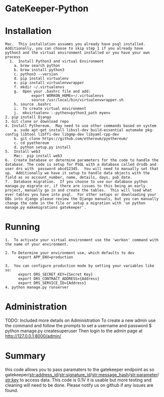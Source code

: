 # GateKeeper-Python

# Installation
    Mac.  This installation assumes you already have psql installed.  Additionally, you can choose to skip step 1 if you already have python3 and the virtual environment installed or you have your own process
      1.  Install Python3 and virtual Environment
        a. brew search python
        b. brew install python3
        c. python3 --version
        d. pip install virtualenv
        e. pip install virtualenvwrapper
        f. mkdir ~/.virtualenvs
        g.  Open your .bashrc file and add:
                export WORKON_HOME=~/.virtualenvs
                source /usr/local/bin/virtualenvwrapper.sh
        h. source .bashrc
        i.  To create virtual environment
        j.  mkvirtualenv --python=python3_path myenv
    2. pip install Django
    3. Git clone or download repo
    4. Install Pythereum.  May need to use other commands based on system
        a. sudo apt-get install libssl-dev build-essential automake pkg-config libtool libffi-dev libgmp-dev libyaml-cpp-dev
        b. git clone https://github.com/ethereum/pyethereum/
        c. cd pyethereum
        d. python setup.py install
    5.  Install web3
        Mac:  pip install web3
    6.  Create Database or determine parameters for the code to handle the database. The code is setup for PSQL with a database called drsdb and user drs with  password abcd12345.  You will need to manually set that up.  Additionally we have it setup to handle data objects with the field as so account_number, name, details, days, pub_date.
    7.  Database migration.  If you choose to use our database python manage.py migrate or, if there are issues to this being an early project, manually go in and create the tables.  This will load what ever tables you have into psql.  For other setups or downloading your DBs into django please review the Django manuals, but you can manually change the code in the file or setup a migration with 'un python manage.py makemigrations gatekeeper'.

# Running
    1.  To activate your virtual environment use the 'workon' command with the name of your environment.

    2. To Determine your environment use, which defaults to dev
          export APP_ENV=production

    3.  You can configure production mode by setting your variables like so:
          export DRS_SECRET_KEY={Secret Key}
          export DRS_CONTRACT_ADDRESS={Address}
          export DRS_SERVICE_ID={Address}
    4. python manage.py runserver

# Administration
  TODO:  Included more details on Administration
  To create a new admin use the command   and follow the prompts to set a username and password
    $ python manage.py createsuperuser
  Then login to the admin page at http://127.0.0.1:8000/admin/


# Summary
  this code allows you to pass paramaters to the gatekeeper endpoint as so
    gatekeeper/<str:address_id>/<str:signature_id>/<str:message_hash>/<str:parameter>/<str:key>
  to access data.  This code is 0.1V it is usable but more testing and cleaning will need to be done.  Please notify us on github if any issues are found.
